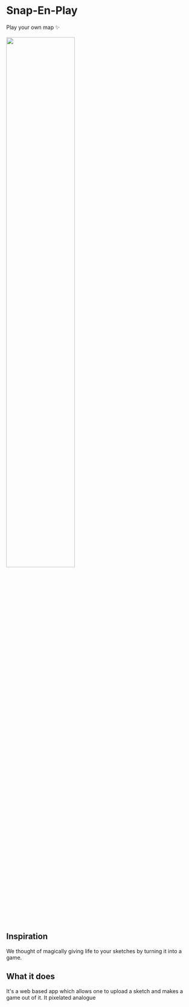 # Snap-En-Play 


Play your own map ✨
<br><br>
<img src="https://user-images.githubusercontent.com/81357954/117569540-c8ed6d00-b0e3-11eb-949b-f14ad5af1ad2.JPG" width=60%>
<br>

## Inspiration
We thought of magically giving life to your sketches by turning it into a game.

## What it does
It's a web based app which allows one to upload a sketch and makes a game out of it. It pixelated analogue 


